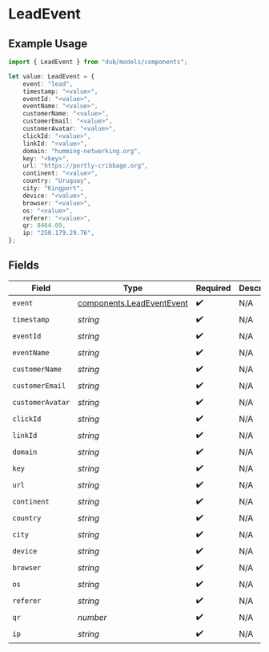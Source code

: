 # LeadEvent

## Example Usage

```typescript
import { LeadEvent } from "dub/models/components";

let value: LeadEvent = {
    event: "lead",
    timestamp: "<value>",
    eventId: "<value>",
    eventName: "<value>",
    customerName: "<value>",
    customerEmail: "<value>",
    customerAvatar: "<value>",
    clickId: "<value>",
    linkId: "<value>",
    domain: "humming-networking.org",
    key: "<key>",
    url: "https://portly-cribbage.org",
    continent: "<value>",
    country: "Uruguay",
    city: "Kingport",
    device: "<value>",
    browser: "<value>",
    os: "<value>",
    referer: "<value>",
    qr: 8464.09,
    ip: "250.179.29.76",
};
```

## Fields

| Field                                                                  | Type                                                                   | Required                                                               | Description                                                            |
| ---------------------------------------------------------------------- | ---------------------------------------------------------------------- | ---------------------------------------------------------------------- | ---------------------------------------------------------------------- |
| `event`                                                                | [components.LeadEventEvent](../../models/components/leadeventevent.md) | :heavy_check_mark:                                                     | N/A                                                                    |
| `timestamp`                                                            | *string*                                                               | :heavy_check_mark:                                                     | N/A                                                                    |
| `eventId`                                                              | *string*                                                               | :heavy_check_mark:                                                     | N/A                                                                    |
| `eventName`                                                            | *string*                                                               | :heavy_check_mark:                                                     | N/A                                                                    |
| `customerName`                                                         | *string*                                                               | :heavy_check_mark:                                                     | N/A                                                                    |
| `customerEmail`                                                        | *string*                                                               | :heavy_check_mark:                                                     | N/A                                                                    |
| `customerAvatar`                                                       | *string*                                                               | :heavy_check_mark:                                                     | N/A                                                                    |
| `clickId`                                                              | *string*                                                               | :heavy_check_mark:                                                     | N/A                                                                    |
| `linkId`                                                               | *string*                                                               | :heavy_check_mark:                                                     | N/A                                                                    |
| `domain`                                                               | *string*                                                               | :heavy_check_mark:                                                     | N/A                                                                    |
| `key`                                                                  | *string*                                                               | :heavy_check_mark:                                                     | N/A                                                                    |
| `url`                                                                  | *string*                                                               | :heavy_check_mark:                                                     | N/A                                                                    |
| `continent`                                                            | *string*                                                               | :heavy_check_mark:                                                     | N/A                                                                    |
| `country`                                                              | *string*                                                               | :heavy_check_mark:                                                     | N/A                                                                    |
| `city`                                                                 | *string*                                                               | :heavy_check_mark:                                                     | N/A                                                                    |
| `device`                                                               | *string*                                                               | :heavy_check_mark:                                                     | N/A                                                                    |
| `browser`                                                              | *string*                                                               | :heavy_check_mark:                                                     | N/A                                                                    |
| `os`                                                                   | *string*                                                               | :heavy_check_mark:                                                     | N/A                                                                    |
| `referer`                                                              | *string*                                                               | :heavy_check_mark:                                                     | N/A                                                                    |
| `qr`                                                                   | *number*                                                               | :heavy_check_mark:                                                     | N/A                                                                    |
| `ip`                                                                   | *string*                                                               | :heavy_check_mark:                                                     | N/A                                                                    |